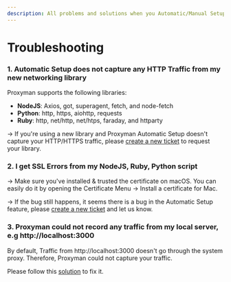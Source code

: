 ```yaml
---
description: All problems and solutions when you Automatic/Manual Setup
---
```


# Troubleshooting

### 1. Automatic Setup does not capture any HTTP Traffic from my new networking library

Proxyman supports the following libraries:

* **NodeJS**: Axios, got, superagent, fetch, and node-fetch
* **Python**: http, https, aiohttp, requests
* **Ruby**: http, net/http, net/htps, faraday, and httparty

\-> If you're using a new library and Proxyman Automatic Setup doesn't capture your HTTP/HTTPS traffic, please [create a new ticket](https://github.com/ProxymanApp/Proxyman/issues) to request your library.

### 2. I get SSL Errors from my NodeJS, Ruby, Python script

\-> Make sure you've installed & trusted the certificate on macOS. You can easily do it by opening the Certificate Menu -> Install a certificate for Mac.

\-> If the bug still happens, it seems there is a bug in the Automatic Setup feature, please [create a new ticket](https://github.com/ProxymanApp/Proxyman/issues) and let us know.

### 3. Proxyman could not record any traffic from my local server, e.g http://localhost:3000

By default, Traffic from http://localhost:3000 doesn't go through the system proxy. Therefore, Proxyman could not capture your traffic.&#x20;

Please follow this [solution](https://docs.proxyman.io/troubleshooting/couldnt-see-any-request-from-localhost-server) to fix it.

